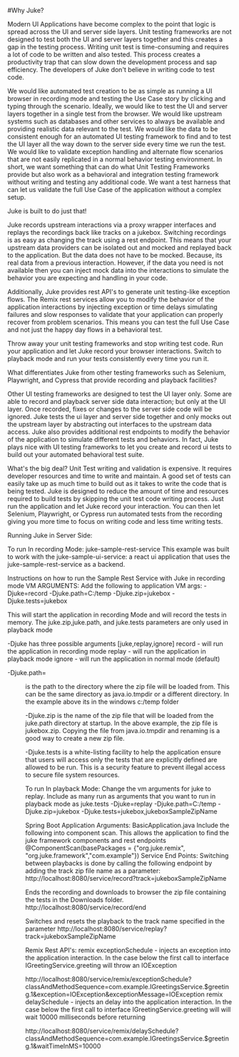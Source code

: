 #Why Juke?

Modern UI Applications have become complex to the point that logic is spread across the UI and server side layers.
Unit testing frameworks are not designed to test both the UI and server layers together and this creates a gap
in the testing process. Writing unit test is time-consuming and requires a lot of code to be written and also tested.
This process creates a productivity trap that can slow down the development process and sap efficiency. The developers
of Juke don't believe in writing code to test code.

We would like automated test creation to be as simple as running
a UI browser in recording mode and testing the Use Case story by clicking and typing through the scenario.
Ideally, we would like to test the UI and server layers together in a single test from the browser.
We would like upstream systems such as databases and other services to always be available and providing realistic
data relevant to the test. We would like the data to be consistent enough for an automated UI testing framework to
find and to test the UI layer all the way down to the server side every time we run the test.
We would like to validate exception handling and alternate flow scenarios that are not easily replicated in a normal
behavior testing environment. In short, we want something that can do what Unit Testing Frameworks provide but also
work as a behavioral and integration testing framework without writing and testing any additional code.
We want a test harness that can let us validate the full Use Case of the application without a complex setup.

Juke is built to do just that!

Juke records upstream interactions via a proxy wrapper interfaces and replays the recordings back
like tracks on a jukebox. Switching recordings is as easy as changing the track using a rest endpoint.
This means that your upstream data providers can be isolated out and mocked and replayed back to the application.
But the data does not have to be mocked. Because, its real data from a previous interaction. However, if the
data you need is not available then you can inject mock data into the interactions to simulate the behavior
you are expecting and handling in your code.

Additionally, Juke provides rest API's to generate unit testing-like exception flows. The Remix rest services
allow you to modify the behavior of the application interactions by injecting exception or  time delays simulating
failures and slow responses to validate that your application can properly recover from problem scenarios.
This means you can test the full Use Case and not just the happy day flows in a behavioral test.

Throw away your unit testing frameworks and stop writing test code. Run your application and let Juke record your
browser interactions. Switch to playback mode and run your tests consistently every time you run it.

What differentiates Juke from other testing frameworks such as Selenium, Playwright, and Cypress that provide recording
and playback facilities?

Other UI testing frameworks are designed to test the UI layer only. Some are able to record and playback server side
data interaction; but only at the UI layer. Once recorded, fixes or changes to the server side code will be ignored.
Juke tests the ui layer and server side together and only mocks out the upstream layer by abstracting out interfaces to the upstream data access.
Juke also provides additional rest endpoints to modify the behavior of the application to simulate different tests
and behaviors. In fact, Juke plays nice with  UI testing frameworks to let you create and record ui tests
to build out your automated behavioral test suite.

What's the big deal?
Unit Test writing and validation is expensive. It requires developer resources and time to write and maintain.
A good set of tests can easily take up as much time to build out as it takes to write the code that is being tested.
Juke is designed to reduce the amount of time and resources required to build tests by skipping the unit test code writing process.
Just run the application and let Juke record your interaction. You can then let Selenium, Playwright, or
Cypress run automated tests from the recording giving you more time to focus on writing code and less time writing
tests.

Running Juke in Server Side:

To run In recording Mode: juke-sample-rest-service
This example was built to  work with the juke-sample-ui-service: a react ui application that uses the juke-sample-rest-service as a backend.

Instructions on how to run the Sample Rest Service with Juke in recording mode
VM ARGUMENTS:
Add the following to application VM args:
-Djuke=record -Djuke.path=C:/temp  -Djuke.zip=jukebox -Djuke.tests=jukebox

This will start the application in recording Mode and will record the tests in memory. The juke.zip,juke.path, and juke.tests parameters are only used in playback mode

-Djuke has three possible arguments [juke,replay,ignore]
record - will run the application in recording mode
replay - will run the application in playback mode
ignore - will run the application in normal mode (default)

-Djuke.path=<dir path> is the path to the directory where the zip file will be loaded from. This can be the same directory
as java.io.tmpdir or a different directory. In the example above its in the windows c:/temp folder

-Djuke.zip is the name of the zip file that will be loaded from the juke.path directory at startup.
In the above example, the zip file is jukebox.zip. Copying the file from java.io.tmpdir and renaming is a good way to create a new zip file.

-Djuke.tests is a white-listing facility to help the application ensure that users will access only the tests that are explicitly defined
are allowed to be run. This is a security feature to prevent illegal access to secure file system resources.


To run In playback Mode:
Change the vm arguments for juke to replay. Include as many run as arguments that you want to run in playback mode as juke.tests
-Djuke=replay -Djuke.path=C:/temp  -Djuke.zip=jukebox -Djuke.tests=jukebox,jukeboxSampleZipName


Spring Boot Application Arguments: BasicApplication.java
Include the following into component scan. This allows the application to find the juke framework components and rest endpoints
@ComponentScan(basePackages =  {"org.juke.remix", "org.juke.framework","com.example"})
Service End Points:
Switching between playbacks is done by calling the following endpoint by adding the track zip file name as a parameter:
http://localhost:8080/service/record?track=jukeboxSampleZipName

Ends the recording and downloads to browser the zip file containing the tests in the Downloads folder.
http://localhost:8080/service/record/end

Switches and resets the playback to the track name specified in the parameter
http://localhost:8080/service/replay?track=jukeboxSampleZipName

Remix Rest API's:
remix exceptionSchedule - injects an exception into the application interaction. In the case below the first call to interface IGreetingService.greeting will throw an IOException

http://localhost:8080/service/remix/exceptionSchedule?classAndMethodSequence=com.example.IGreetingsService.$greeting.1&exception=IOException&exceptionMessage=IOException
remix delaySchedule - injects an delay into the application interaction. In the case below the first call to interface IGreetingService.greeting will will wait 10000 milliseconds before returning

http://localhost:8080/service/remix/delaySchedule?classAndMethodSequence=com.example.IGreetingsService.$greeting.1&waitTimeInMS=10000